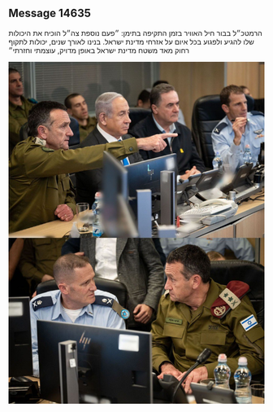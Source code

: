 ## Message 14635

הרמטכ״ל בבור חיל האוויר בזמן התקיפה בתימן: ״פעם נוספת צה״ל הוכיח את היכולות שלו להגיע ולפגוע בכל איום על אזרחי מדינת ישראל. בנינו לאורך שנים, יכולות לתקוף רחוק מאד משטח מדינת ישראל באופן מדויק, עוצמתי וחזרתי״

![Photo](14635/14635_photo.jpg)
